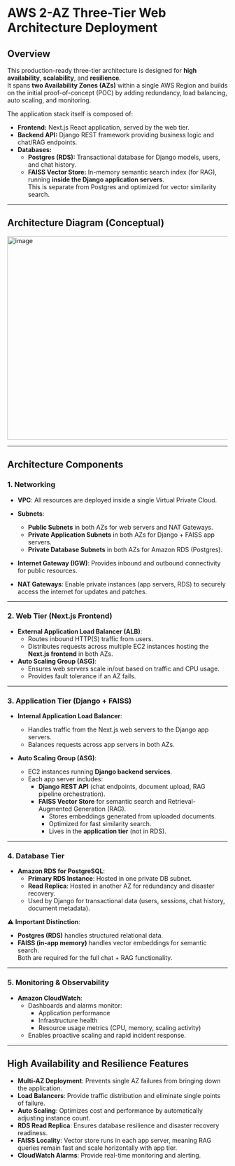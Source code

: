 # AWS 2-AZ Three-Tier Web Architecture Deployment

## Overview
This production-ready three-tier architecture is designed for **high availability**, **scalability**, and **resilience**.  
It spans **two Availability Zones (AZs)** within a single AWS Region and builds on the initial proof-of-concept (POC) by adding redundancy, load balancing, auto scaling, and monitoring.

The application stack itself is composed of:
- **Frontend:** Next.js React application, served by the web tier.
- **Backend API:** Django REST framework providing business logic and chat/RAG endpoints.
- **Databases:**
  - **Postgres (RDS):** Transactional database for Django models, users, and chat history.
  - **FAISS Vector Store:** In-memory semantic search index (for RAG), running **inside the Django application servers**.  
    This is separate from Postgres and optimized for vector similarity search.

---

## Architecture Diagram (Conceptual)

<img width="843" height="465" alt="image" src="https://github.com/user-attachments/assets/cb11dd53-28ce-463b-93e3-6d8a900a60c4" />

---

## Architecture Components

### 1. Networking
- **VPC**: All resources are deployed inside a single Virtual Private Cloud.
- **Subnets**: 
  - **Public Subnets** in both AZs for web servers and NAT Gateways.
  - **Private Application Subnets** in both AZs for Django + FAISS app servers.
  - **Private Database Subnets** in both AZs for Amazon RDS (Postgres).

- **Internet Gateway (IGW)**: Provides inbound and outbound connectivity for public resources.
- **NAT Gateways**: Enable private instances (app servers, RDS) to securely access the internet for updates and patches.

---

### 2. Web Tier (Next.js Frontend)
- **External Application Load Balancer (ALB)**:
  - Routes inbound HTTP(S) traffic from users.
  - Distributes requests across multiple EC2 instances hosting the **Next.js frontend** in both AZs.
- **Auto Scaling Group (ASG)**:
  - Ensures web servers scale in/out based on traffic and CPU usage.
  - Provides fault tolerance if an AZ fails.

---

### 3. Application Tier (Django + FAISS)
- **Internal Application Load Balancer**:
  - Handles traffic from the Next.js web servers to the Django app servers.
  - Balances requests across app servers in both AZs.

- **Auto Scaling Group (ASG)**:
  - EC2 instances running **Django backend services**.
  - Each app server includes:
    - **Django REST API** (chat endpoints, document upload, RAG pipeline orchestration).
    - **FAISS Vector Store** for semantic search and Retrieval-Augmented Generation (RAG).  
      - Stores embeddings generated from uploaded documents.
      - Optimized for fast similarity search.
      - Lives in the **application tier** (not in RDS).

---

### 4. Database Tier
- **Amazon RDS for PostgreSQL**:
  - **Primary RDS Instance**: Hosted in one private DB subnet.
  - **Read Replica**: Hosted in another AZ for redundancy and disaster recovery.
  - Used by Django for transactional data (users, sessions, chat history, document metadata).

⚠️ **Important Distinction**:  
- **Postgres (RDS)** handles structured relational data.  
- **FAISS (in-app memory)** handles vector embeddings for semantic search.  
Both are required for the full chat + RAG functionality.

---

### 5. Monitoring & Observability
- **Amazon CloudWatch**:
  - Dashboards and alarms monitor:
    - Application performance
    - Infrastructure health
    - Resource usage metrics (CPU, memory, scaling activity)
  - Enables proactive scaling and rapid incident response.

---

## High Availability and Resilience Features
- **Multi-AZ Deployment**: Prevents single AZ failures from bringing down the application.
- **Load Balancers**: Provide traffic distribution and eliminate single points of failure.
- **Auto Scaling**: Optimizes cost and performance by automatically adjusting instance count.
- **RDS Read Replica**: Ensures database resilience and disaster recovery readiness.
- **FAISS Locality**: Vector store runs in each app server, meaning RAG queries remain fast and scale horizontally with app tier.
- **CloudWatch Alarms**: Provide real-time monitoring and alerting.

